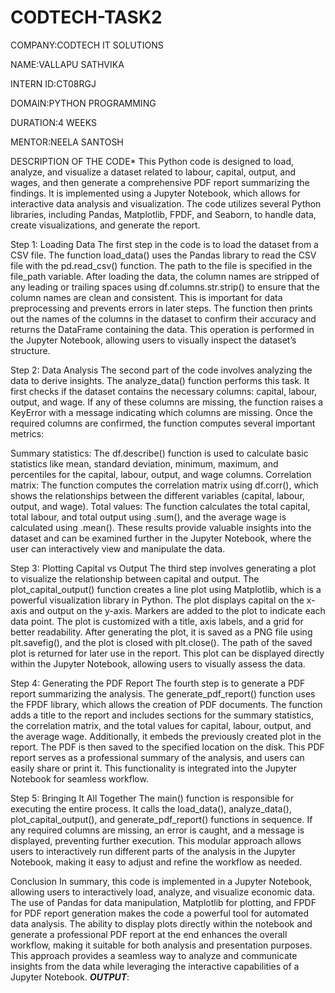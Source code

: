 # CODTECH-TASK2
COMPANY:CODTECH IT SOLUTIONS

NAME:VALLAPU SATHVIKA

INTERN ID:CT08RGJ

DOMAIN:PYTHON PROGRAMMING

DURATION:4 WEEKS

MENTOR:NEELA SANTOSH

DESCRIPTION OF THE CODE* This Python code is designed to load, analyze, and visualize a dataset related to labour, capital, output, and wages, and then generate a comprehensive PDF report summarizing the findings. It is implemented using a Jupyter Notebook, which allows for interactive data analysis and visualization. The code utilizes several Python libraries, including Pandas, Matplotlib, FPDF, and Seaborn, to handle data, create visualizations, and generate the report.

Step 1: Loading Data The first step in the code is to load the dataset from a CSV file. The function load_data() uses the Pandas library to read the CSV file with the pd.read_csv() function. The path to the file is specified in the file_path variable. After loading the data, the column names are stripped of any leading or trailing spaces using df.columns.str.strip() to ensure that the column names are clean and consistent. This is important for data preprocessing and prevents errors in later steps. The function then prints out the names of the columns in the dataset to confirm their accuracy and returns the DataFrame containing the data. This operation is performed in the Jupyter Notebook, allowing users to visually inspect the dataset’s structure.

Step 2: Data Analysis The second part of the code involves analyzing the data to derive insights. The analyze_data() function performs this task. It first checks if the dataset contains the necessary columns: capital, labour, output, and wage. If any of these columns are missing, the function raises a KeyError with a message indicating which columns are missing. Once the required columns are confirmed, the function computes several important metrics:

Summary statistics: The df.describe() function is used to calculate basic statistics like mean, standard deviation, minimum, maximum, and percentiles for the capital, labour, output, and wage columns.
Correlation matrix: The function computes the correlation matrix using df.corr(), which shows the relationships between the different variables (capital, labour, output, and wage).
Total values: The function calculates the total capital, total labour, and total output using .sum(), and the average wage is calculated using .mean().
These results provide valuable insights into the dataset and can be examined further in the Jupyter Notebook, where the user can interactively view and manipulate the data.

Step 3: Plotting Capital vs Output The third step involves generating a plot to visualize the relationship between capital and output. The plot_capital_output() function creates a line plot using Matplotlib, which is a powerful visualization library in Python. The plot displays capital on the x-axis and output on the y-axis. Markers are added to the plot to indicate each data point. The plot is customized with a title, axis labels, and a grid for better readability. After generating the plot, it is saved as a PNG file using plt.savefig(), and the plot is closed with plt.close(). The path of the saved plot is returned for later use in the report. This plot can be displayed directly within the Jupyter Notebook, allowing users to visually assess the data.

Step 4: Generating the PDF Report The fourth step is to generate a PDF report summarizing the analysis. The generate_pdf_report() function uses the FPDF library, which allows the creation of PDF documents. The function adds a title to the report and includes sections for the summary statistics, the correlation matrix, and the total values for capital, labour, output, and the average wage. Additionally, it embeds the previously created plot in the report. The PDF is then saved to the specified location on the disk. This PDF report serves as a professional summary of the analysis, and users can easily share or print it. This functionality is integrated into the Jupyter Notebook for seamless workflow.

Step 5: Bringing It All Together The main() function is responsible for executing the entire process. It calls the load_data(), analyze_data(), plot_capital_output(), and generate_pdf_report() functions in sequence. If any required columns are missing, an error is caught, and a message is displayed, preventing further execution. This modular approach allows users to interactively run different parts of the analysis in the Jupyter Notebook, making it easy to adjust and refine the workflow as needed.

Conclusion In summary, this code is implemented in a Jupyter Notebook, allowing users to interactively load, analyze, and visualize economic data. The use of Pandas for data manipulation, Matplotlib for plotting, and FPDF for PDF report generation makes the code a powerful tool for automated data analysis. The ability to display plots directly within the notebook and generate a professional PDF report at the end enhances the overall workflow, making it suitable for both analysis and presentation purposes. This approach provides a seamless way to analyze and communicate insights from the data while leveraging the interactive capabilities of a Jupyter Notebook.
***OUTPUT***:

